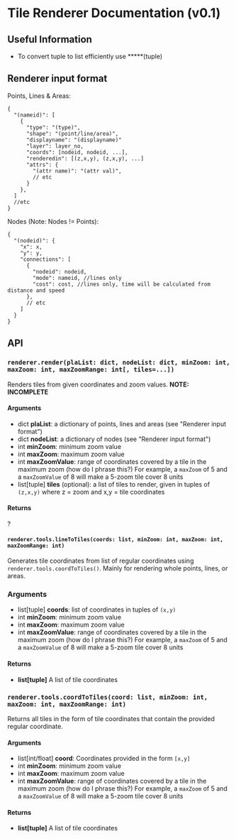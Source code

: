 # Tile Renderer Documentation (v0.1)

## Useful Information
* To convert tuple to list efficiently use *****(tuple)

## Renderer input format
Points, Lines & Areas:
```
{
  "(nameid)": [
    {
      "type": "(type)",
      "shape": "(point/line/area)",
      "displayname": "(displayname)"
      "layer": layer_no,
      "coords": [nodeid, nodeid, ...],
      "renderedin": [(z,x,y), (z,x,y), ...]
      "attrs": {
        "(attr name)": "(attr val)",
        // etc
      }
    },
  ]
  //etc
}
```

Nodes (Note: Nodes != Points):
```
{
  "(nodeid)": {
    "x": x,
    "y": y,
    "connections": [
      {
        "nodeid": nodeid,
        "mode": nameid, //lines only
        "cost": cost, //lines only, time will be calculated from distance and speed
      },
      // etc
    ]
  }
}
```

## API

### `renderer.render(plaList: dict, nodeList: dict, minZoom: int, maxZoom: int, maxZoomRange: int[, tiles=...])`
Renders tiles from given coordinates and zoom values.
**NOTE: INCOMPLETE**

#### Arguments
* dict **plaList**: a dictionary of points, lines and areas (see "Renderer input format")
* dict **nodeList**: a dictionary of nodes (see "Renderer input format")
* int **minZoom**: minimum zoom value
* int **maxZoom**: maximum zoom value
* int **maxZoomValue**: range of coordinates covered by a tile in the maximum zoom (how do I phrase this?) For example, a `maxZoom` of 5 and a `maxZoomValue` of 8 will make a 5-zoom tile cover 8 units
* list[tuple] **tiles** (optional): a list of tiles to render, given in tuples of `(z,x,y)` where z = zoom and x,y = tile coordinates

#### Returns
?

#### `renderer.tools.lineToTiles(coords: list, minZoom: int, maxZoom: int, maxZoomRange: int)`
Generates tile coordinates from list of regular coordinates using `renderer.tools.coordToTiles()`. Mainly for rendering whole points, lines, or areas.

### Arguments
* list[tuple] **coords**: list of coordinates in tuples of `(x,y)`
* int **minZoom**: minimum zoom value
* int **maxZoom**: maximum zoom value
* int **maxZoomValue**: range of coordinates covered by a tile in the maximum zoom (how do I phrase this?) For example, a `maxZoom` of 5 and a `maxZoomValue` of 8 will make a 5-zoom tile cover 8 units

#### Returns
* **list[tuple]** A list of tile coordinates

### `renderer.tools.coordToTiles(coord: list, minZoom: int, maxZoom: int, maxZoomRange: int)`
Returns all tiles in the form of tile coordinates that contain the provided regular coordinate.

#### Arguments
* list[int/float] **coord**: Coordinates provided in the form `[x,y]`
* int **minZoom**: minimum zoom value
* int **maxZoom**: maximum zoom value
* int **maxZoomValue**: range of coordinates covered by a tile in the maximum zoom (how do I phrase this?) For example, a `maxZoom` of 5 and a `maxZoomValue` of 8 will make a 5-zoom tile cover 8 units

#### Returns
* **list[tuple]** A list of tile coordinates

